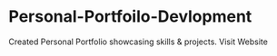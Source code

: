 # Personal-Portfoilo-Devlopment
Created Personal Portfolio showcasing skills &amp; projects.  Visit Website
